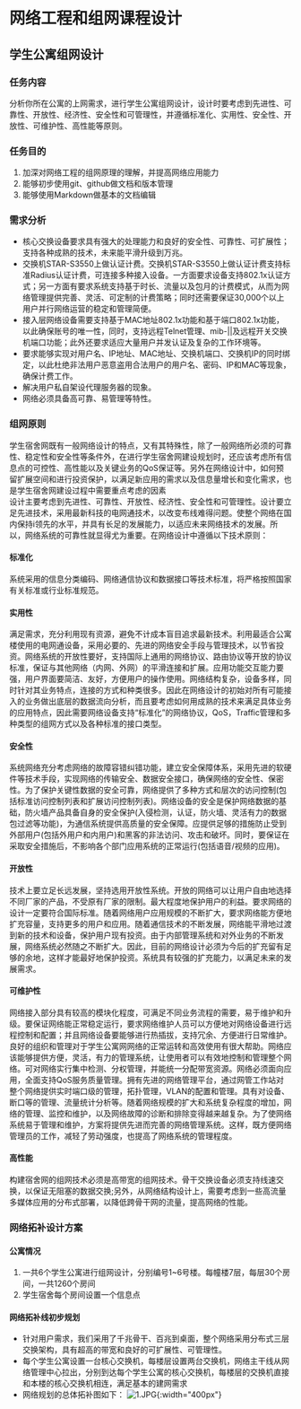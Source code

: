 # 网络工程和组网课程设计
## 学生公寓组网设计  
### 任务内容
分析你所在公寓的上网需求，进行学生公寓组网设计，设计时要考虑到先进性、可靠性、开放性、经济性、安全性和可管理性，并遵循标准化、实用性、安全性、开放性、可维护性、高性能等原则。  
### 任务目的
1. 加深对网络工程的组网原理的理解，并提高网络应用能力  
2. 能够初步使用git、github做文档和版本管理  
3. 能够使用Markdown做基本的文档编辑  
### 需求分析
+ 核心交换设备要求具有强大的处理能力和良好的安全性、可靠性、可扩展性；支持各种成熟的技术，未来能平滑升级到万兆。
+ 交换机STAR-S3550上做认证计费。交换机STAR-S3550上做认证计费支持标准Radius认证计费，可连接多种接入设备。一方面要求设备支持802.1x认证方式；另一方面有要求系统支持基于时长、流量以及包月的计费模式，从而为网络管理提供完善、灵活、可定制的计费策略；同时还需要保证30,000个以上用户并行网络运营的稳定和管理简便。
+ 接入层网络设备需要支持基于MAC地址802.1x功能和基于端口802.1x功能，以此确保账号的唯一性，同时，支持远程Telnet管理、mib-||及远程开关交换机端口功能；此外还要求适应大量用户并发认证及复杂的工作环境等。
+ 要求能够实现对用户名、IP地址、MAC地址、交换机端口、交换机IP的同时绑定，以此杜绝非法用户恶意盗用合法用户的用户名、密码、IP和MAC等现象，确保计费工作。
+ 解决用户私自架设代理服务器的现象。
+ 网络必须具备高可靠、易管理等特性。
### 组网原则
学生宿舍网既有一般网络设计的特点，又有其特殊性，除了一般网络所必须的可靠性、稳定性和安全性等条件外，在进行学生宿舍网建设规划时，还应该考虑所有信息点的可控性、高性能以及关键业务的QoS保证等。另外在网络设计中，如何预留扩展空间和进行投资保护，以满足新应用的需求以及信息量增长和变化需求，也是学生宿舍网建设过程中需要重点考虑的因素  
设计主要考虑到先进性、可靠性、开放性、经济性、安全性和可管理性。设计要立足先进技术，采用最新科技的电网通技术，以改变布线难得问题。使整个网络在国内保持i领先的水平，并具有长足的发展能力，以适应未来网络技术的发展。所以，网络系统的可靠性就显得尤为重要。在网络设计中遵循以下技术原则：
#### 标准化
系统采用的信息分类编码、网络通信协议和数据接口等技术标准，将严格按照国家有关标准或行业标准规范。
#### 实用性
满足需求，充分利用现有资源，避免不计成本盲目追求最新技术。利用最适合公寓楼使用的电网通设备，采用必要的、先进的网络安全手段与管理技术，以节省投资。网络系统的开放性要好，支持国际上通用的网络协议、路由协议等开放的协议标准，保证与其他网络（内网、外网）的平滑连接和扩展。应用功能交互能力要强，用户界面要简洁、友好，方便用户的操作使用。网络结构复杂，设备多样，同时针对其业务特点，连接的方式和种类很多。因此在网络设计的初始对所有可能接入的业务做出底层的数据流向分析，而且要考虑如何用成熟的技术来满足具体业务的应用特点，因此需要网络设备支持“标准化”的网络协议，QoS，Traffic管理和多种类型的组网方式以及各种标准的接口类型。
#### 安全性
系统网络充分考虑网络的故障容错纠错功能，建立安全保障体系，采用先进的软硬件等技术手段，实现网络的传输安全、数据安全接口，确保网络的安全性、保密性。为了保护关键性数据的安全可靠，网络提供了多种方式和层次的访问控制(包括标准访问控制列表和扩展访问控制列表)。网络设备的安全是保护网络数据的基础，防火墙产品具备自身的安全保护(入侵检测，认证，防火墙、灵活有力的数据包过滤等功能)，为通信系统提供高质量的安全保障。应提供足够的措施防止受到外部用户(包括外用户和内用户)和黑客的非法访问、攻击和破坏。同时，要保证在采取安全措施后，不影响各个部门应用系统的正常运行(包括语音/视频的应用)。
#### 开放性
技术上要立足长远发展，坚持选用开放性系统。开放的网络可以让用户自由地选择不同厂家的产品，不受原有厂家的限制。最大程度地保护用户的利益。要求网络的设计一定要符合国际标准。随着网络用户应用规模的不断扩大，要求网络能方便地扩充容量，支持更多的用户和应用。随着通信技术的不断发展，网络能平滑地过渡到新的技术和设备，保护用户现有投资。由于内部管理系统和对外业务的不断发展，网络系统必然随之不断扩大。因此，目前的网络设计必须为今后的扩充留有足够的余地，这样才能最好地保护投资。系统具有较强的扩充能力，以满足未来的发展需求。
#### 可维护性
网络接入部分具有较高的模块化程度，可满足不同业务流程的需要，易于维护和升级。要保证网络能正常稳定运行，要求网络维护人员可以方便地对网络设备进行远程控制和配置；并且网络设备要能够进行热插拔，支持冗余、方便进行日常维护。良好的组织和管理对于学生公寓网网络的正常运转和高效使用有很大帮助。网络应该能够提供方便，灵活，有力的管理系统，让使用者可以有效地控制和管理整个网络。可对网络实行集中检测、分权管理，并能统一分配带宽资源。网络必须面向应用，全面支持QoS服务质量管理。拥有先进的网络管理平台，通过网管工作站对整个网络提供实时端口级的管理，拓扑管理，VLAN的配置和管理。具有对设备、断口等的管理、流量统计分析等。随着网络规模的扩大和系统复杂程度的增加，网络的管理、监控和维护，以及网络故障的诊断和排除变得越来越复杂。为了使网络系统易于管理和维护，方案将提供先进而完善的网络管理系统。这样，既方便网络管理员的工作，减轻了劳动强度，也提高了网络系统的管理程度。
#### 高性能
构建宿舍网的组网技术必须是高带宽的组网技术。骨干交换设备必须支持线速交换，以保证无阻塞的数据交换;另外，从网络结构设计上，需要考虑到一些高流量多媒体应用的分布式部署，以降低跨骨干网的流量，提高网络的性能。
### 网络拓补设计方案
#### 公寓情况
1. 一共6个学生公寓进行组网设计，分别编号1~6号楼。每幢楼7层，每层30个房间，一共1260个房间
2. 学生宿舍每个房间设置一个信息点
#### 网络拓补线初步规划
+ 针对用户需求，我们采用了千兆骨干、百兆到桌面，整个网络采用分布式三层交换架构，具有超高的带宽和良好的可扩展性、可管理性。
+ 每个学生公寓设置一台核心交换机，每楼层设置两台交换机，网络主干线从网络管理中心拉出，分别到达每个学生公寓的核心交换机，每楼层的交换机直接和本楼的核心交换机相连，满足基本的建网需求
+ 网络规划的总体拓补图如下：
![1.JPG](https://i.loli.net/2020/06/18/FDuKVxORA7mrBwt.jpg){:width="400px"}

